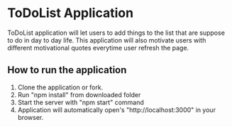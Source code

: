# ToDoList Application 
ToDoList application will let users to add things to the list that are suppose to do in day to day life. This application will also motivate users with different motivational quotes everytime user refresh the page. 

## How to run the application 
1. Clone the application or fork.
2. Run "npm install" from downloaded folder 
3. Start the server with "npm start" command 
4. Application will automatically open's "http://localhost:3000" in your browser.
